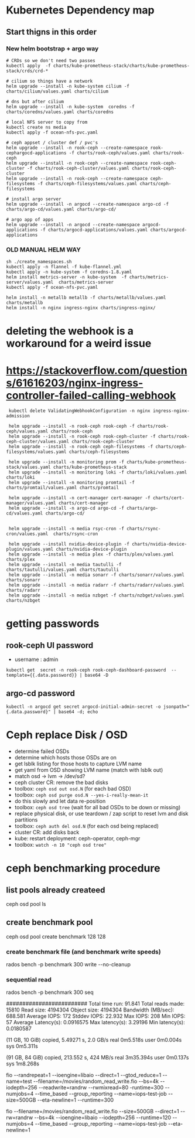 # Kubernetes Dependency map
## Start thigns in this order

### New helm bootstrap + argo way
```
# CRDs so we don't need two passes
kubectl apply  -f charts/kube-prometheus-stack/charts/kube-prometheus-stack/crds/crd-*

# cilium so things have a network
helm upgrade --install -n kube-system cilium -f charts/cilium/values.yaml charts/cilium

# dns but after cilium
helm upgrade --install -n kube-system  coredns -f charts/coredns/values.yaml charts/coredns

# local NFS server to copy from
kubectl create ns media
kubectl apply -f ocean-nfs-pvc.yaml

# ceph appset / cluster def / pvc's
helm upgrade --install -n rook-ceph --create-namespace rook-cephargocd-applications -f charts/rook-ceph/values.yaml charts/rook-ceph
helm upgrade --install -n rook-ceph --create-namespace rook-ceph-cluster -f charts/rook-ceph-cluster/values.yaml charts/rook-ceph-cluster
helm upgrade --install -n rook-ceph --create-namespace ceph-filesystems -f charts/ceph-filesystems/values.yaml charts/ceph-filesystems

# install argo server
helm upgrade --install -n argocd --create-namespace argo-cd -f charts/argo-cd/values.yaml charts/argo-cd/

# argo app of apps
helm upgrade --install -n argocd --create-namespace argocd-applications -f charts/argocd-applications/values.yaml charts/argocd-applications

```

### OLD MANUAL HELM WAY
```
sh ./create_namespaces.sh
kubectl apply -n flannel -f kube-flannel.yml
kubectl apply -n kube-system -f coredns-1.8.yaml
helm install metrics-server -n kube-system  -f charts/metrics-server/values.yaml  charts/metrics-server
kubectl apply -f ocean-nfs-pvc.yaml

helm install -n metallb metallb -f charts/metallb/values.yaml charts/metallb
helm install -n nginx ingress-nginx charts/ingress-nginx/
```
# deleting the webhook is a workaround for a weird issue
# https://stackoverflow.com/questions/61616203/nginx-ingress-controller-failed-calling-webhook
```
 kubectl delete ValidatingWebhookConfiguration -n nginx ingress-nginx-admission

 helm upgrade --install -n rook-ceph rook-ceph -f charts/rook-ceph/values.yaml charts/rook-ceph
 helm upgrade --install -n rook-ceph rook-ceph-cluster -f charts/rook-ceph-cluster/values.yaml charts/rook-ceph-cluster
 helm upgrade --install -n rook-ceph ceph-filesystems -f charts/ceph-filesystems/values.yaml charts/ceph-filesystems

 helm upgrade --install -n monitoring prom -f charts/kube-prometheus-stack/values.yaml charts/kube-prometheus-stack
 helm upgrade --install -n monitoring loki -f charts/loki/values.yaml charts/loki
 helm upgrade --install -n monitoring promtail -f charts/promtail/values.yaml charts/promtail

 helm upgrade --install -n cert-manager cert-manager -f charts/cert-manager/values.yaml charts/cert-manager
 helm upgrade --install -n argo-cd argo-cd -f charts/argo-cd/values.yaml charts/argo-cd/


 helm upgrade --install -n media rsyc-cron -f charts/rsync-cron/values.yaml  charts/rsync-cron

 helm upgrade --install nvidia-device-plugin -f charts/nvidia-device-plugin/values.yaml charts/nvidia-device-plugin
 helm upgrade --install -n media plex -f charts/plex/values.yaml charts/plex
 helm upgrade --install -n media tautulli -f charts/tautulli/values.yaml charts/tautulli
 helm upgrade --install -n media sonarr -f charts/sonarr/values.yaml charts/sonarr
 helm upgrade --install -n media radarr -f charts/radarr/values.yaml charts/radarr
 helm upgrade --install -n media nzbget -f charts/nzbget/values.yaml charts/nzbget
```

# getting passwords
## rook-ceph UI password
* username : admin
```
kubectl get  secret -n rook-ceph rook-ceph-dashboard-password  --template={{.data.password}} | base64 -D
```

## argo-cd password
```
kubectl -n argocd get secret argocd-initial-admin-secret -o jsonpath="{.data.password}" | base64 -d; echo
```

# Ceph replace Disk / OSD

- determine failed OSDs
- determine which hosts those OSDs are on
- get lsblk listing for those hosts to capture LVM name
- get yaml from OSD showing LVM name (match with lsblk out)
- match osd -> lvm -> /dev/sd?
- ceph cluster CR: remove the bad disks
- toolbox: `ceph osd out osd.N`  (for each bad OSD)
- toolbox: `ceph osd purge osd.N --yes-i-really-mean-it`
- do this slowly and let data re-position
- toolbox: `ceph osd tree` (wait for all bad OSDs to be down or missing)
- replace physical disk, or use teardown / zap script to reset lvm and disk partitions
- toolbox: `ceph auth del osd.N` (for each osd being replaced)
- cluster CR: add disks back
- kube: restart deployment:  ceph-operator, ceph-mgr
- toolbox: `watch -n 10 "ceph osd tree"`

# ceph benchmarking procedure
## list pools already createed
ceph osd pool ls
## create benchmark pool
ceph osd pool create benchmark 128 128
###  create benchmark file (and benchmark write speeds)
rados bench -p benchmark 300 write --no-cleanup
### sequential read
rados bench -p benchmark 300 seq


#########################
Total time run:       91.841
Total reads made:     15810
Read size:            4194304
Object size:          4194304
Bandwidth (MB/sec):   688.581
Average IOPS:         172
Stddev IOPS:          22.932
Max IOPS:             208
Min IOPS:             57
Average Latency(s):   0.0916575
Max latency(s):       3.29196
Min latency(s):       0.0180587


(11 GB, 10 GiB) copied, 5.49271 s, 2.0 GB/s
real	0m5.518s
user	0m0.004s
sys	0m5.311s

(91 GB, 84 GiB) copied, 213.552 s, 424 MB/s
real	3m35.394s
user	0m0.137s
sys	1m8.268s


fio --randrepeat=1 --ioengine=libaio --direct=1 --gtod_reduce=1 --name=test --filename=/movies/random_read_write.fio --bs=4k --iodepth=256 --readwrite=randrw --rwmixread=80 -runtime=300 --numjobs=4 --time_based --group_reporting --name=iops-test-job   --size=500GB  --eta-newline=1 --runtime=300

fio --filename=/movies/random_read_write.fio --size=500GB --direct=1 --rw=randrw --bs=4k --ioengine=libaio --iodepth=256 --runtime=120 --numjobs=4 --time_based --group_reporting --name=iops-test-job --eta-newline=1
